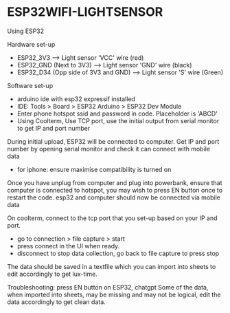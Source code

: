 # ESP32WIFI-LIGHTSENSOR

Using ESP32

Hardware set-up
- ESP32_3V3 --> Light sensor 'VCC' wire (red) 
- ESP32_GND (Next to 3V3) --> Light sensor 'GND' wire (black)
- ESP32_D34 (Opp side of 3V3 and GND) --> Light sensor 'S' wire (Green)

Software set-up
- arduino ide with esp32 expressif installed
- IDE: Tools > Board > ESP32 Arduino > ESP32 Dev Module
- Enter phone hotspot ssid and password in code. Placeholder is 'ABCD'
- Using Coolterm, Use TCP port, use the initial output from serial monitor to get IP and port number

During initial upload, ESP32 will be connected to computer. Get IP and port number by opening serial monitor and check it can connect with mobile data
- for iphone: ensure maximise compatibility is turned on

Once you have unplug from computer and plug into powerbank, ensure that computer is connected to hotspot, you may wish to press EN button once to restart the code.
esp32 and computer should now be connected via mobile data

On coolterm, connect to the tcp port that you set-up based on your IP and port. 
- go to connection > file capture > start
- press connect in the UI when ready.
- disconnect to stop data collection, go back to file capture to press stop

The data should be saved in a textfile which you can import into sheets to edit accordingly to get lux-time.

Troubleshooting: press EN button on ESP32, chatgpt
Some of the data, when imported into sheets, may be missing and may not be logical, edit the data accordingly to get clean data.

